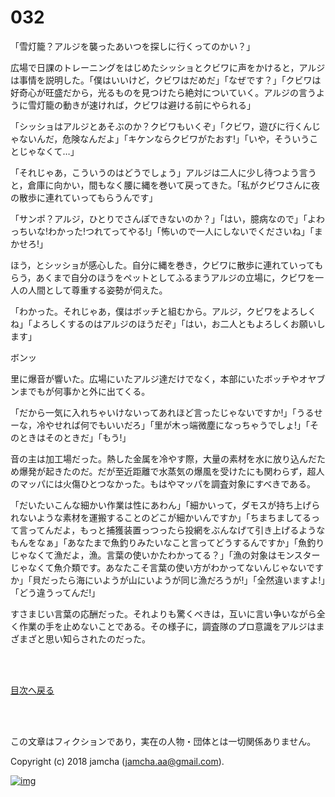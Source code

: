 # 032

「雪灯籠？アルジを襲ったあいつを探しに行くってのかい？」  

広場で日課のトレーニングをはじめたシッショとクビワに声をかけると，アルジは事情を説明した。「僕はいいけど，クビワはだめだ」「なぜです？」「クビワは好奇心が旺盛だから，光るものを見つけたら絶対についていく。アルジの言うように雪灯籠の動きが速ければ，クビワは避ける前にやられる」  

「シッショはアルジとあそぶのか？クビワもいくぞ」「クビワ，遊びに行くんじゃないんだ，危険なんだよ」「キケンならクビワがたおす!」「いや，そういうことじゃなくて…」  

「それじゃあ，こういうのはどうでしょう」アルジは二人に少し待つよう言うと，倉庫に向かい，間もなく腰に縄を巻いて戻ってきた。「私がクビワさんに夜の散歩に連れていってもらうんです」  

「サンポ？アルジ，ひとりでさんぽできないのか？」「はい，臆病なので」「よわっちいな!わかった!つれてってやる!」「怖いので一人にしないでくださいね」「まかせろ!」  

ほう，とシッショが感心した。自分に縄を巻き，クビワに散歩に連れていってもらう，あくまで自分のほうをペットとしてふるまうアルジの立場に，クビワを一人の人間として尊重する姿勢が伺えた。  

「わかった。それじゃあ，僕はボッチと組むから。アルジ，クビワをよろしくね」「よろしくするのはアルジのほうだぞ」「はい，お二人ともよろしくお願いします」  

ボンッ  

里に爆音が響いた。広場にいたアルジ達だけでなく，本部にいたボッチやオヤブンまでもが何事かと外に出てくる。  

「だから一気に入れちゃいけないってあれほど言ったじゃないですか!」「うるせーな，冷やせれば何でもいいだろ」「里が木っ端微塵になっちゃうでしょ!」「そのときはそのときだ」「もう!」  

音の主は加工場だった。熱した金属を冷やす際，大量の素材を水に放り込んだため爆発が起きたのだ。だが至近距離で水蒸気の爆風を受けたにも関わらず，超人のマッパには火傷ひとつなかった。もはやマッパを調査対象にすべきである。  

「だいたいこんな細かい作業は性にあわん」「細かいって，ダモスが持ち上げられないような素材を運搬することのどこが細かいんですか」「ちまちましてるって言ってんだよ，もっと捕獲装置っつったら投網をぶんなげて引き上げるようなもんをなぁ」「あなたまで魚釣りみたいなこと言ってどうするんですか」「魚釣りじゃなくて漁だよ，漁。言葉の使いかたわかってる？」「漁の対象はモンスターじゃなくて魚介類です。あなたこそ言葉の使い方がわかってないんじゃないですか」「貝だったら海にいようが山にいようが同じ漁だろうが!」「全然違いますよ!」「どう違うってんだ!」  

すさまじい言葉の応酬だった。それよりも驚くべきは，互いに言い争いながら全く作業の手を止めないことである。その様子に，調査隊のプロ意識をアルジはまざまざと思い知らされたのだった。  

<br>  
<br>  

[目次へ戻る](https://github.com/jamcha-aa/OblivionReports/blob/master/README.md)  

<br>  
<br>  

この文章はフィクションであり，実在の人物・団体とは一切関係ありません。  

Copyright (c) 2018 jamcha (jamcha.aa@gmail.com).  

[![img](http://i.creativecommons.org/l/by-nc-sa/4.0/88x31.png)](http://creativecommons.org/licenses/by-nc-sa/4.0/deed)